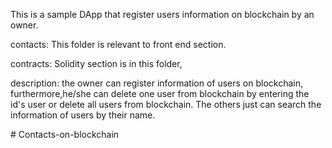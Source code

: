 
This is a sample DApp that register users information on blockchain by an owner.

contacts:
This folder is relevant to front end section.

contracts:
Solidity section is in this folder, 

description:
the owner can register information of users on blockchain, furthermore,he/she can delete one user from blockchain by entering the id's user or delete all users from blockchain.
The others just can search the information of users by their name. 

#   C o n t a c t s - o n - b l o c k c h a i n  
 